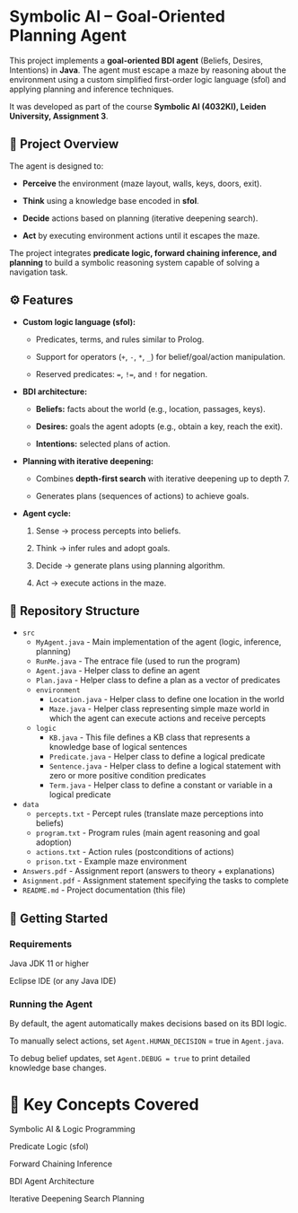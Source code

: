 # Symbolic AI – Goal-Oriented Planning Agent

This project implements a **goal-oriented BDI agent** (Beliefs, Desires, Intentions) in **Java**. The agent must escape a maze by reasoning about the environment using a custom simplified first-order logic language (sfol) and applying planning and inference techniques.

It was developed as part of the course **Symbolic AI (4032KI), Leiden University, Assignment 3**.

## 🧠 Project Overview

The agent is designed to:

- **Perceive** the environment (maze layout, walls, keys, doors, exit).

- **Think** using a knowledge base encoded in **sfol**.

- **Decide** actions based on planning (iterative deepening search).

- **Act** by executing environment actions until it escapes the maze.

The project integrates **predicate logic, forward chaining inference, and planning** to build a symbolic reasoning system capable of solving a navigation task.

## ⚙️ Features

- **Custom logic language (sfol):**

  - Predicates, terms, and rules similar to Prolog.

  - Support for operators (`+`, `-`, `*`, `_`) for belief/goal/action manipulation.

  - Reserved predicates: `=`, `!=`, and `!` for negation.

- **BDI architecture:**

  - **Beliefs:** facts about the world (e.g., location, passages, keys).

  - **Desires:** goals the agent adopts (e.g., obtain a key, reach the exit).

  - **Intentions:** selected plans of action.

- **Planning with iterative deepening:**

  - Combines **depth-first search** with iterative deepening up to depth 7.

  - Generates plans (sequences of actions) to achieve goals.

- **Agent cycle:**

  1. Sense → process percepts into beliefs.

  2. Think → infer rules and adopt goals.

  3. Decide → generate plans using planning algorithm.

  4. Act → execute actions in the maze.

## 📂 Repository Structure

- `src`
  - `MyAgent.java` - Main implementation of the agent (logic, inference, planning)
  - `RunMe.java` - The entrace file (used to run the program)
  - `Agent.java` - Helper class to define an agent
  - `Plan.java` - Helper class to define a plan as a vector of predicates
  - `environment`
    - `Location.java` - Helper class to define one location in the world
    - `Maze.java` - Helper class representing simple maze world in which the agent can execute actions and receive percepts
  - `logic`
    - `KB.java` - This file defines a KB class that represents a knowledge base of logical sentences
    - `Predicate.java` - Helper class to define a logical predicate
    - `Sentence.java` - Helper class to define a logical statement with zero or more positive condition predicates
    - `Term.java` - Helper class to define a constant or variable in a logical predicate
- `data`
  - `percepts.txt` - Percept rules (translate maze perceptions into beliefs)
  - `program.txt` - Program rules (main agent reasoning and goal adoption)
  - `actions.txt` - Action rules (postconditions of actions)
  - `prison.txt` - Example maze environment
- `Answers.pdf` - Assignment report (answers to theory + explanations)
- `Asignment.pdf` - Assignment statement specifying the tasks to complete
- `README.md` - Project documentation (this file)

## 🚀 Getting Started

### Requirements

Java JDK 11 or higher

Eclipse IDE (or any Java IDE)

### Running the Agent

By default, the agent automatically makes decisions based on its BDI logic.

To manually select actions, set `Agent.HUMAN_DECISION` = true in `Agent.java`.

To debug belief updates, set `Agent.DEBUG = true` to print detailed knowledge base changes.

# 📖 Key Concepts Covered

Symbolic AI & Logic Programming

Predicate Logic (sfol)

Forward Chaining Inference

BDI Agent Architecture

Iterative Deepening Search Planning
